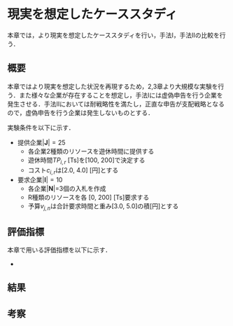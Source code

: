 # 現実を想定したケーススタディ

本章では，より現実を想定したケーススタディを行い，手法I，手法IIの比較を行う．

## 概要

本章ではより現実を想定した状況を再現するため，2,3章より大規模な実験を行う．また様々な企業が存在することを想定し，手法Iには虚偽申告を行う企業を発生させる．手法IIにおいては耐戦略性を満たし，正直な申告が支配戦略となるので，虚偽申告を行う企業は発生しないものとする．

実験条件を以下に示す．

+ 提供企業$|\boldsymbol{J}|=25$
  + 各企業2種類のリソースを遊休時間に提供する
  + 遊休時間$TP_{i,r}$ [Ts]を[100, 200]で決定する
  + コスト$c_{i,r}$は[2.0, 4.0] [円]とする
+ 要求企業$|\boldsymbol{I}|=10$
  + 各企業$|\boldsymbol{N}|$=3個の入札を作成
  + R種類のリソースを各 [0, 200] [Ts]要求する
  + 予算$v_{j,n}$は合計要求時間と重み[3.0, 5.0]の積[円]とする

## 評価指標

本章で用いる評価指標を以下に示す．

+ 

## 結果

## 考察